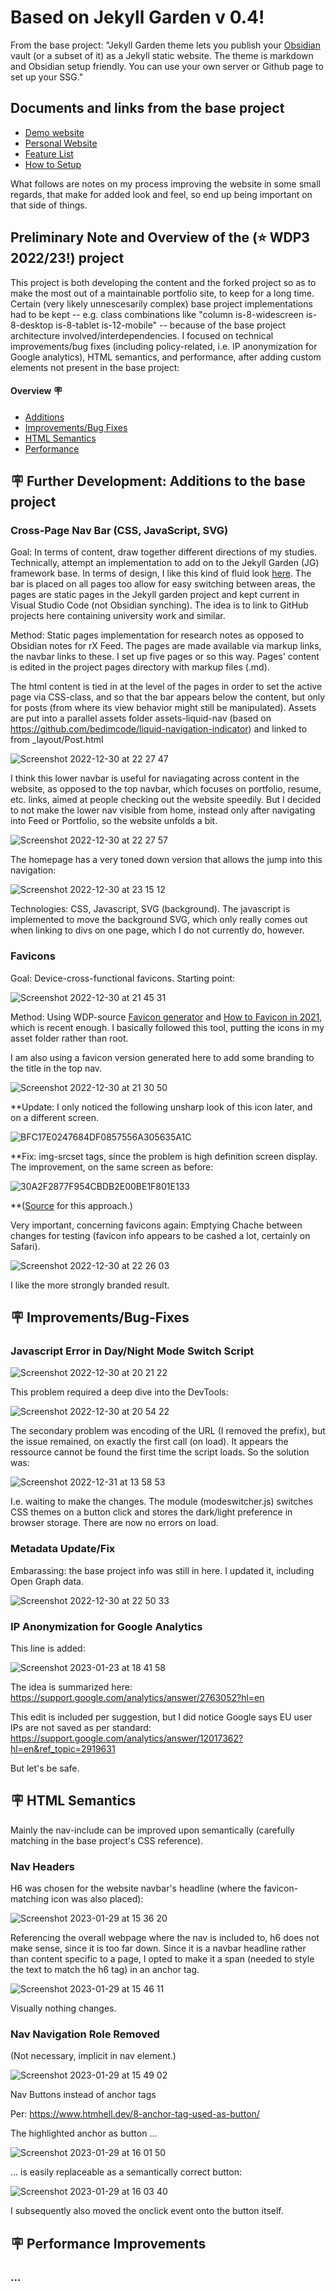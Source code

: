 # Based on Jekyll Garden v 0.4!
From the base project: "Jekyll Garden theme lets you publish your [Obsidian](https://obsidian.md/) vault (or a subset of it) as a Jekyll static website. The theme is markdown and Obsidian setup friendly. You can use your own server or Github page to set up your SSG."

## Documents and links from the base project
-  [Demo website](https://jekyll-garden.github.io/)
-  [Personal Website](https://hiran.in/)
-  [Feature List](https://jekyll-garden.github.io/post/features)
-  [How to Setup](https://jekyll-garden.github.io/post/how-to)

What follows are notes on my process improving the website in some small regards, that make for added look and feel, so end up being important on that side of things.

## Preliminary Note and Overview of the (:star: WDP3 2022/23!) project

This project is both developing the content and the forked project so as to make the most out of a maintainable portfolio site, to keep for a long time. Certain (very likely unnescesarily complex) base project implementations had to be kept -- e.g. class combinations like "column is-8-widescreen  is-8-desktop is-8-tablet is-12-mobile" -- because of the base project architecture involved/interdependencies. I focused on technical improvements/bug fixes (including policy-related, i.e. IP anonymization for Google analytics), HTML semantics, and performance, after adding custom elements not present in the base project:

#### Overview :placard:
- [Additions](https://github.com/heseltime/heseltime.github.io#placard-further-development-additions-to-the-base-project)
- [Improvements/Bug Fixes](https://github.com/heseltime/heseltime.github.io#placard-improvementsbug-fixes)
- [HTML Semantics](https://github.com/heseltime/heseltime.github.io#placard-html-semantics)
- [Performance](https://github.com/heseltime/heseltime.github.io#placard-performance-improvements)



## :placard: Further Development: Additions to the base project

### Cross-Page Nav Bar (CSS, JavaScript, SVG)

Goal: In terms of content, draw together different directions of my studies. Technically, attempt an implementation to add on to the Jekyll Garden (JG) framework base. In terms of design, I like this kind of fluid look [here](https://www.youtube.com/watch?v=argynmjupK8). The bar is placed on all pages too allow for easy switching between areas, the pages are static pages in the Jekyll garden project and kept current in Visual Studio Code (not Obsidian synching). The idea is to link to GitHub projects here containing university work and similar.

Method: Static pages implementation for research notes as opposed to Obsidian notes for rX Feed. The pages are made available via markup links, the navbar links to these. I set up five pages or so this way. Pages' content is edited in the project pages directory with markup files (.md).

The html content is tied in at the level of the pages in order to set the active page via CSS-class, and so that the bar appears below the content, but only for posts (from where its view behavior might still be manipulated). Assets are put into a parallel assets folder assets-liquid-nav (based on https://github.com/bedimcode/liquid-navigation-indicator) and linked to from _layout/Post.html

![Screenshot 2022-12-30 at 22 27 47](https://user-images.githubusercontent.com/66922223/210112885-580b9a31-b88f-460b-809b-ad8dcc32a9de.png)

I think this lower navbar is useful for naviagating across content in the website, as opposed to the top navbar, which focuses on portfolio, resume, etc. links, aimed at people checking out the website speedily. But I decided to not make the lower nav visible from home, instead only after navigating into Feed or Portfolio, so the website unfolds a bit.

![Screenshot 2022-12-30 at 22 27 57](https://user-images.githubusercontent.com/66922223/210112865-32ea64b2-51fe-4a6b-8517-5b7f3955f2a5.png)

The homepage has a very toned down version that allows the jump into this navigation:

![Screenshot 2022-12-30 at 23 15 12](https://user-images.githubusercontent.com/66922223/210115071-999d94d2-d121-4828-9995-22b658f477ca.png)

Technologies: CSS, Javascript, SVG (background). The javascript is implemented to move the background SVG, which only really comes out when linking to divs on one page, which I do not currently do, however.

### Favicons

Goal: Device-cross-functional favicons. Starting point:

![Screenshot 2022-12-30 at 21 45 31](https://user-images.githubusercontent.com/66922223/210110511-a32a81a0-c8e9-4513-9d1f-321a2236162d.png)


Method: Using WDP-source [Favicon generator](https://realfavicongenerator.net) and [How to Favicon in 2021](https://css-tricks.com/how-to-favicon-in-2021/), which is recent enough. I basically followed this tool, putting the icons in my asset folder rather than root.

I am also using a favicon version generated here to add some branding to the title in the top nav.

![Screenshot 2022-12-30 at 21 30 50](https://user-images.githubusercontent.com/66922223/210109781-602f42be-f84e-49db-9528-921b02821824.png)

**Update: I only noticed the following unsharp look of this icon later, and on a different screen.

![BFC17E0247684DF0857556A305635A1C](https://user-images.githubusercontent.com/66922223/210134587-8a79ca24-8063-4b23-a9ee-3484fb7db6e7.png)

**Fix: img-srcset tags, since the problem is high definition screen display. The improvement, on the same screen as before:

![30A2F2877F954CBDB2E00BE1F801E133](https://user-images.githubusercontent.com/66922223/210135219-20b75ff6-b8f4-4b44-9201-34e29639d711.png)

**([Source](https://www.mediaevent.de/html/srcset.html) for this approach.)

Very important, concerning favicons again: Emptying Chache between changes for testing (favicon info appears to be cashed a lot, certainly on Safari).

![Screenshot 2022-12-30 at 22 26 03](https://user-images.githubusercontent.com/66922223/210112809-3fe8584f-196f-486e-9f32-df30f699dc51.png)

I like the more strongly branded result.

## :placard: Improvements/Bug-Fixes

### Javascript Error in Day/Night Mode Switch Script

![Screenshot 2022-12-30 at 20 21 22](https://user-images.githubusercontent.com/66922223/210105352-88be52e6-ef86-477e-a119-3be955de5075.png)

This problem required a deep dive into the DevTools:

![Screenshot 2022-12-30 at 20 54 22](https://user-images.githubusercontent.com/66922223/210107450-2043cd50-352d-4b77-9c44-c3ccdba5e08d.png)

The secondary problem was encoding of the URL (I removed the prefix), but the issue remained, on exactly the first call (on load). It appears the ressource cannot be found the first time the script loads. So the solution was:

![Screenshot 2022-12-31 at 13 58 53](https://user-images.githubusercontent.com/66922223/210137662-f9c75d3e-fd2a-4457-876b-9741338ac07c.png)

I.e. waiting to make the changes. The module (modeswitcher.js) switches CSS themes on a button click and stores the dark/light preference in browser storage. There are now no errors on load.

### Metadata Update/Fix

Embarassing: the base project info was still in here. I updated it, including Open Graph data.

![Screenshot 2022-12-30 at 22 50 33](https://user-images.githubusercontent.com/66922223/210113953-b803e6cd-af8e-4b3e-991d-80e6b25f0453.png)

### IP Anonymization for Google Analytics

This line is added:

![Screenshot 2023-01-23 at 18 41 58](https://user-images.githubusercontent.com/66922223/214111116-8ae29da9-080a-406f-9bd1-aa03e825c733.png)

The idea is summarized here:  https://support.google.com/analytics/answer/2763052?hl=en 

This edit is included per suggestion, but I did notice Google says EU user IPs are not saved as per standard: https://support.google.com/analytics/answer/12017362?hl=en&ref_topic=2919631

But let's be safe.

## :placard: HTML Semantics

Mainly the nav-include can be improved upon semantically (carefully matching in the base project's CSS reference).

### Nav Headers

H6 was chosen for the website navbar's headline (where the favicon-matching icon was also placed):

![Screenshot 2023-01-29 at 15 36 20](https://user-images.githubusercontent.com/66922223/215333652-85ae2ab2-df90-429b-b6e0-1cff718a1239.png)

Referencing the overall webpage where the nav is included to, h6 does not make sense, since it is too far down. Since it is a navbar headline rather than content specific to a page, I opted to make it a span (needed to style the text to match the h6 tag) in an anchor tag.

![Screenshot 2023-01-29 at 15 46 11](https://user-images.githubusercontent.com/66922223/215334276-e2a990ac-36cb-4654-b2fd-52aee9697be5.png)

Visually nothing changes.

### Nav Navigation Role Removed 

(Not necessary, implicit in nav element.)

![Screenshot 2023-01-29 at 15 49 02](https://user-images.githubusercontent.com/66922223/215334471-73f2abca-e544-437b-a90a-2bed39f69d70.png)

Nav Buttons instead of anchor tags

Per: https://www.htmhell.dev/8-anchor-tag-used-as-button/

The highlighted anchor as button ...

![Screenshot 2023-01-29 at 16 01 50](https://user-images.githubusercontent.com/66922223/215335160-12f4e223-6dc2-489a-b8df-5c03d92a5d49.png)

... is easily replaceable as a semantically correct button:

![Screenshot 2023-01-29 at 16 03 40](https://user-images.githubusercontent.com/66922223/215335253-9fc5b637-7d88-4766-b701-8c2dff30ec43.png)

I subsequently also moved the onclick event onto the button itself. 


## :placard: Performance Improvements

### ...
